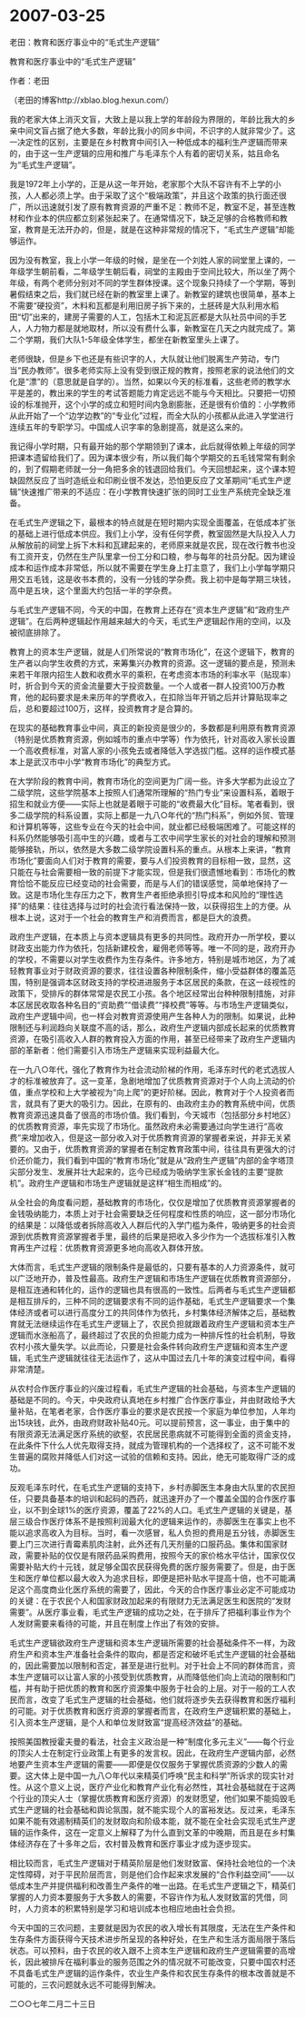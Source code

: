 # 2007-03-25

老田：教育和医疗事业中的“毛式生产逻辑”

教育和医疗事业中的“毛式生产逻辑” 

作者：老田

（老田的博客http://xblao.blog.hexun.com/）

我的老家大体上消灭文盲，大致上是以我上学的年龄段为界限的，年龄比我大的乡亲中间文盲占据了绝大多数，年龄比我小的同乡中间，不识字的人就非常少了。这一决定性的区别，主要是在乡村教育中间引入一种低成本的福利生产逻辑而带来的，由于这一生产逻辑的应用和推广与毛泽东个人有着的密切关系，姑且命名为“毛式生产逻辑”。

我是1972年上小学的，正是从这一年开始，老家那个大队不容许有不上学的小孩，人人都必须上学。由于采取了这个“极端政策”，并且这个政策的执行面还很广，所以迅速就引发了原有教育资源的严重不足：教师不足，教室不足，甚至连教材和作业本的供应都立刻紧张起来了。在通常情况下，缺乏足够的合格教师和教室，教育是无法开办的，但是，就是在这种非常规的情况下，“毛式生产逻辑”却能够运作。

因为没有教室，我上小学一年级的时候，是坐在一个刘姓人家的祠堂里上课的，一年级学生朝前看，二年级学生朝后看，祠堂的主殿由于空间比较大，所以坐了两个年级，有两个老师分别对不同的学生群体授课。这个现象只持续了一个学期，等到暑假结束之后，我们就已经在新的教室里上课了。新教室的建筑也很简单，基本上不需要“硬投资”，木料和瓦都是利用旧房子拆下来的，土胚砖是大队利用水稻田“切”出来的，建房子需要的人工，包括木工和泥瓦匠都是大队社员中间的手艺人，人力物力都是就地取材，所以没有费什么事，新教室在几天之内就完成了。第二个学期，我们大队1-5年级全体学生，都坐在新教室里头上课了。

老师很缺，但是乡下也还是有些识字的人，大队就让他们脱离生产劳动，专门当“民办教师”。很多老师实际上没有受到很正规的教育，按照老家的说法他们的文化是“漂”的（意思就是自学的）。当然，如果以今天的标准看，这些老师的教学水平是差的，教出来的学生的考试答题能力肯定远远不能与今天相比。只要把一切预设的标准抛开，这个小学的成立和短时间内急剧膨胀，还是很有价值的：小学教师从此开始了一个“边学边教”的“专业化”过程，而全大队的小孩都从此进入学堂进行连续五年的专职学习。中国成人识字率的急剧提高，就是这么来的。

我记得小学时期，只有最开始的那个学期领到了课本，此后就得依赖上年级的同学把课本遗留给我们了。因为课本很少有，所以我们每个学期交的五毛钱常常有剩余的，到了假期老师就一分一角把多余的钱退回给我们。今天回想起来，这个课本短缺固然反应了当时造纸业和印刷业很不发达，恐怕更反应了文革期间“毛式生产逻辑”快速推广带来的不适应：在小学教育快速扩张的同时工业生产系统完全缺乏准备。

在毛式生产逻辑之下，最根本的特点就是在短时期内实现全面覆盖，在低成本扩张的基础上进行低成本供应。我们上小学，没有任何学费，教室固然是大队投入人力从解放前的祠堂上拆下木料和瓦建起来的，老师原来就是农民，现在改行教书也没有工资开支，仍然在生产队里拿一份工分和口粮，参与每年的社员分配。因为建设成本和运作成本非常低，所以就不需要在学生身上打主意了，我们上小学每学期只用交五毛钱，这是收书本费的，没有一分钱的学杂费。我上初中是每学期三块钱，高中是五块，这个里面大约包括一半的学杂费。

与毛式生产逻辑不同，今天的中国，在教育上还存在“资本生产逻辑”和“政府生产逻辑”。在后两种逻辑起作用越来越大的今天，毛式生产逻辑起作用的空间，以及被彻底排除了。

教育上的资本生产逻辑，就是人们所常说的“教育市场化”，在这个逻辑下，教育的生产者以向学生收费的方式，来筹集兴办教育的资源。这一逻辑的要点是，预测未来若干年限内招生人数和收费水平的乘积，在考虑资本市场的利率水平（贴现率）时，折合到今天的资金流量要大于投资数量。一个人或者一群人投资100万办教育，他的起码要求是未来历年的学费收入，在扣除当年开销之后并计算贴现率之后，总和要超过100万，这样，投资教育才是合算的。

在现实的基础教育事业中间，真正的新投资是很少的，多数都是利用原有教育资源（特别是优质教育资源，例如城市的重点中学等）作为依托，针对高收入家长设置一个高收费标准，对富人家的小孩免去或者降低入学选拔门槛。这样的运作模式基本上是武汉市中小学“教育市场化”的典型方式。

在大学阶段的教育中间，教育市场化的空间更为广阔一些。许多大学都为此设立了二级学院，这些学院基本上按照人们通常所理解的“热门专业”来设置科系，着眼于招生和就业方便――实际上也就是着眼于可能的“收费最大化”目标。笔者看到，很多二级学院的科系设置，实际上都是一九八○年代的“热门科系”，例如外贸、管理和计算机等等，这些专业在今天的社会中间，就业都已经极端困难了。可能这样的科系仍然能够吸引高中生的兴趣，或者与工农中间学生家长的对社会的理解和预测能够接轨，所以，依然是大多数二级学院设置科系的重点。从根本上来讲，“教育市场化”要面向人们对于教育的需要，要与人们投资教育的目标相一致，显然，这只能在与社会需要相一致的前提下才能实现，但是我们很遗憾地看到：市场化的教育恰恰不能反应已经变动的社会需要，而是与人们的错误感觉，简单地保持了一致。这是市场化生存压力之下，教育生产者拒绝承担引导成本和风险的“理性选择”的结果：往往选择与过时的社会流行看法保持一致，以获得招生上的方便。从根本上说，这对于一个社会的教育生产和消费而言，都是巨大的浪费。

政府生产逻辑，在本质上与资本逻辑具有更多的共同性。政府开办一所学校，要以财政支出能力作为依托，包括新建校舍，雇佣老师等等。唯一不同的是，政府开办的学校，不需要以对学生收费作为生存条件。许多地方，特别是城市地区，为了减轻教育事业对于财政资源的要求，往往设置各种限制条件，缩小受益群体的覆盖范围，特别是强调本区财政支持的学校进进服务于本区居民的条款，在这一歧视性的政策下，受排斥的群体常常是农民工小孩。各个地区经常出台种种限制措施，对非本区居民收取各种名目的“资助费”“借读费”“择校费”等等。与市场生产逻辑类似，政府生产逻辑中间，也一样会对教育资源使用产生各种人为的限制。如果说，此种限制还与利润趋向关联度不高的话，那么，政府生产逻辑内部成长起来的优质教育资源，在吸引高收入人群的教育投入方面的作用，甚至已经带来了政府生产逻辑内部的革新者：他们需要引入市场生产逻辑来实现利益最大化。

在一九八○年代，强化了教育作为社会流动阶梯的作用，毛泽东时代的老式选拔人才的标准被放弃了。这一变革，急剧地增加了优质教育资源对于个人向上流动的价值，重点学校和上大学被视为“向上爬”的更好阶梯。因此，教育对于个人投资者而言，就具有了更大的吸引力。因此，在原有的、由政府主办的教育系统中间，优质教育资源迅速具备了很高的市场价值。我们看到，今天城市（包括部分乡村地区）的优质教育资源，率先实现了市场化。虽然政府未必需要通过向学生进行“高收费”来增加收入，但是这一部分收入对于优质教育资源的掌握者来说，并非无关紧要的。又由于，优质教育资源的掌握者在制定教育政策中间，往往具有更强大的讨价还价能力，我们看到中国的“教育市场化”就是从“政府生产逻辑”内部的金字塔顶尖部分发生、发展并壮大起来的，迄今已经成为吸纳学生家长金钱的主要“提款机”。政府生产逻辑和市场生产逻辑就是这样“相生而相成”的。

从全社会的角度看问题，基础教育的市场化，仅仅是增加了优质教育资源掌握者的金钱吸纳能力，本质上对于社会需要缺乏任何程度和性质的响应，这一部分市场化的结果是：以降低或者拆除高收入人群后代的入学门槛为条件，吸纳更多的社会资源到优质教育资源掌握者手里，最终的后果是把收入多少作为一个选拔标准引入教育再生产过程：优质教育资源更多地向高收入群体开放。

大体而言，毛式生产逻辑的限制条件是最低的，只要有基本的人力资源条件，就可以广泛地开办，普及性最高。政府生产逻辑和市场生产逻辑在优质教育资源部分，是相互连通和转化的，运作的逻辑也具有很高的一致性。后两者与毛式生产逻辑都是相互排斥的，三种不同的逻辑要求有不同的运作基础，毛式生产逻辑要求一个集体经济或者可以进行高度分工的共同体作为依托，乡村集体经济解体之后，基础教育就无法继续运作在毛式生产逻辑上了，农民负担就跟着政府生产逻辑和资本生产逻辑而水涨船高了，最终超过了农民的负担能力成为一种排斥性的社会机制，导致农村小孩大量失学。以此而论，只要是社会条件转向政府生产逻辑和资本生产逻辑，毛式生产逻辑就往往无法运作了，这从中国过去几十年的演变过程中间，看得非常清楚。

从农村合作医疗事业的兴废过程看，毛式生产逻辑的社会基础，与资本生产逻辑的基础是不同的。今天，中央政府认真地在乡村推广合作医疗事业，并由财政给予大量补贴，在笔者老家，合作医疗事业的要求是农民按一个家庭为单位参加，人年均出15块钱，此外，由政府财政补贴40元。可以提前预言，这一事业，由于集中的有限资源无法满足医疗系统的欲壑，农民居民患病就不可能得到全面的资金支持，在此条件下什么人优先取得支持，就成为管理机构的一个选择权了，这不可能不发生普遍的腐败并降低人们对这一试验的信赖和支持。因此，绝无可能取得广泛的成功。

反观毛泽东时代，在毛式生产逻辑的支持下，乡村赤脚医生本身由大队里的农民担任，只要具备基本的培训和起码的西药，就迅速开办了一个覆盖全国的合作医疗事业，以不到全球1%的医疗资源，覆盖了22%的人口。毛式生产逻辑的关键是，基层三级合作医疗体系不是按照利润最大化的逻辑来运作的，赤脚医生在事实上也不能以追求高收入为目标。当时，看一次感冒，私人负担的费用是五分钱，赤脚医生要上门三次进行青霉素肌肉注射，此外还有几天剂量的口服药品。集体和国家财政，需要补贴的仅仅是有限药品采购费用，按照今天的家价格水平估计，国家仅仅需要补贴大约十元钱，就足够全国农民获得免费的医疗服务需要了。但是，由于医生和医疗单位都以最大收入为追求目标，即便是把补贴水平提高十倍，也不可能满足这个高度商业化医疗系统的需要了，因此，今天的合作医疗事业必定不可能成功的关键：在于农民个人和国家财政加起来的有限财力无法满足医生和医院的“发财需要”。从医疗事业看，毛式生产逻辑的成功之处，在于排斥了把福利事业作为个人发财需要来看待的可能，并且在制度上作出了有效的安排。

毛式生产逻辑欲政府生产逻辑和资本生产逻辑所需要的社会基础条件不一样，为政府生产和资本生产准备社会条件的取向，都是否定和破坏毛式生产逻辑的社会基础的，因此需要加以限制和否定，甚至是进行批判。对于社会上不同的群体而言，资本生产逻辑可以让富人家的小孩受到优质教育，从而降低他们向上流动的限制和门槛，并有助于把优质的教育和医疗资源集中服务于社会的上层。对于一般的工人农民而言，改变了毛式生产逻辑的社会基础，他们就将逐步失去获得教育和医疗福利的可能。对于优质教育和医疗资源的掌握者而言，在政府生产逻辑积累的基础上，引入资本生产逻辑，是个人和单位发财致富“提高经济效益”的基础。

按照美国教授霍夫曼的看法，社会主义政治是一种“制度化多元主义”――每个行业的顶尖人士在制定行业政策上有更多的发言权。因此，在政府生产逻辑内部，必然地要产生资本生产逻辑的需要――即便是仅仅服务于掌握优质资源的少数人的需要。这大体上是中国一九八○年代以来精英们呼唤“民主和科学”所诉求的现实针对性。从这个意义上说，医疗产业化和教育产业化有必然性，其社会基础就在于这两个行业的顶尖人士（掌握优质教育和医疗资源）的发财愿望，他们如果不能捣毁毛式生产逻辑的社会基础和舆论氛围，就不能实现个人的富裕发达。反过来，毛泽东如果不能有效遏制精英们的发财取向和阶级本能，就不能在全社会实现毛式生产逻辑的运作条件，这在一定意义上解释了为什么直到文革的中晚期，而且是在乡村集体经济存在了十多年之后，农村普及教育和医疗事业才成为逐步现实。

相比较而言，毛式生产逻辑对于精英阶层是他们发财致富、保持社会地位的一个决定性障碍，对于平民阶层而言，则是他们合作起来求发展的“合作利益空间”――以低成本生产并提供福利和改善生产条件的唯一出路。在毛式生产逻辑之下，精英们掌握的人力资本要服务于大多数人的需要，不容许作为私人发财致富的凭借，同时，人力资本的积累特别是学习和培训成本也相应地由社会负担。

今天中国的三农问题，主要就是因为农民的收入增长有其限度，无法在生产条件和生存条件方面获得今天技术进步所呈现的各种好处，在生产和生活方面局限于落后状态。可以预料，由于农民的收入跟不上资本生产逻辑和政府生产逻辑需要的高增长，因此被排斥在福利事业的服务范围之外的情况就不可能改变，只要中国农村还不具备毛式生产逻辑的运作条件，农业生产条件和农民生存条件的根本改善就是不可能的，三农问题就永远不可能得到解决。

二○○七年二月二十三日
